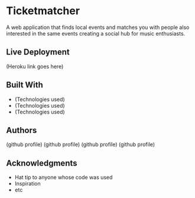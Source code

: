 # Ticketmatcher

A web application that finds local events and matches you with people also interested in the same events creating a social hub for music enthusiasts. 

## Live Deployment

(Heroku link goes here)

## Built With

* (Technologies used)
* (Technologies used)
* (Technologies used)


## Authors

(github profile)
(github profile)
(github profile)
(github profile)


## Acknowledgments

* Hat tip to anyone whose code was used
* Inspiration
* etc

